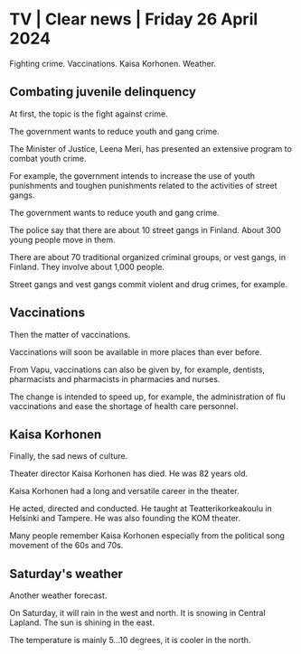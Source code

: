# TV \| Clear news \| Friday 26 April 2024

Fighting crime. Vaccinations. Kaisa Korhonen. Weather.

## Combating juvenile delinquency

At first, the topic is the fight against crime.

The government wants to reduce youth and gang crime.

The Minister of Justice, Leena Meri, has presented an extensive program to combat youth crime.

For example, the government intends to increase the use of youth punishments and toughen punishments related to the activities of street gangs.

The government wants to reduce youth and gang crime.

The police say that there are about 10 street gangs in Finland. About 300 young people move in them.

There are about 70 traditional organized criminal groups, or vest gangs, in Finland. They involve about 1,000 people.

Street gangs and vest gangs commit violent and drug crimes, for example.

## Vaccinations

Then the matter of vaccinations.

Vaccinations will soon be available in more places than ever before.

From Vapu, vaccinations can also be given by, for example, dentists, pharmacists and pharmacists in pharmacies and nurses.

The change is intended to speed up, for example, the administration of flu vaccinations and ease the shortage of health care personnel.

## Kaisa Korhonen

Finally, the sad news of culture.

Theater director Kaisa Korhonen has died. He was 82 years old.

Kaisa Korhonen had a long and versatile career in the theater.

He acted, directed and conducted. He taught at Teatterikorkeakoulu in Helsinki and Tampere. He was also founding the KOM theater.

Many people remember Kaisa Korhonen especially from the political song movement of the 60s and 70s.

## Saturday's weather

Another weather forecast.

On Saturday, it will rain in the west and north. It is snowing in Central Lapland. The sun is shining in the east.

The temperature is mainly 5\...10 degrees, it is cooler in the north.

